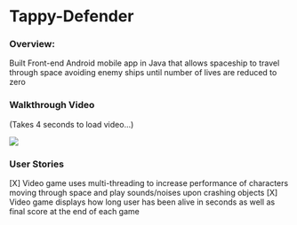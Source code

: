 # Tappy-Defender

### Overview:
Built Front-end Android mobile app in Java that allows spaceship to travel through space avoiding enemy ships until number of lives are reduced to zero

### Walkthrough Video

(Takes 4 seconds to load video...)

<img src="https://media.giphy.com/media/dxVvzfJ728n4pQEYaf/giphy.gif">


### User Stories
[X] Video game uses multi-threading to increase performance of characters moving through space and play sounds/noises upon crashing objects
[X] Video game displays how long user has been alive in seconds as well as final score at the end of each game

